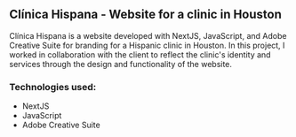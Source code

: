 ## Clínica Hispana - Website for a clinic in Houston

Clínica Hispana is a website developed with NextJS, JavaScript, and Adobe Creative Suite for branding for a Hispanic clinic in Houston. In this project, I worked in collaboration with the client to reflect the clinic's identity and services through the design and functionality of the website.

### Technologies used:
- NextJS
- JavaScript
- Adobe Creative Suite
